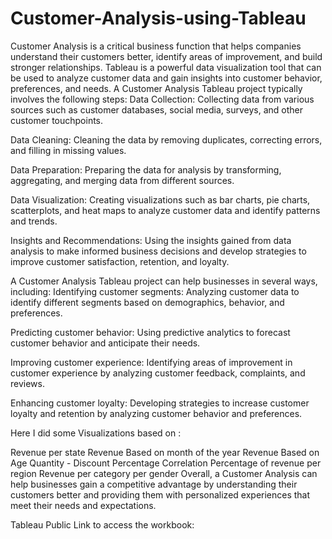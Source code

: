 # Customer-Analysis-using-Tableau


Customer Analysis is a critical business function that helps companies understand their customers better, identify areas of improvement, and build stronger relationships. Tableau is a powerful data visualization tool that can be used to analyze customer data and gain insights into customer behavior, preferences, and needs.
A Customer Analysis Tableau project typically involves the following steps:
Data Collection: Collecting data from various sources such as customer databases, social media, surveys, and other customer touchpoints.

Data Cleaning: Cleaning the data by removing duplicates, correcting errors, and filling in missing values.

Data Preparation: Preparing the data for analysis by transforming, aggregating, and merging data from different sources.

Data Visualization: Creating visualizations such as bar charts, pie charts, scatterplots, and heat maps to analyze customer data and identify patterns and trends.

Insights and Recommendations: Using the insights gained from data analysis to make informed business decisions and develop strategies to improve customer satisfaction, retention, and loyalty.

A Customer Analysis Tableau project can help businesses in several ways, including:
Identifying customer segments: Analyzing customer data to identify different segments based on demographics, behavior, and preferences.

Predicting customer behavior: Using predictive analytics to forecast customer behavior and anticipate their needs.

Improving customer experience: Identifying areas of improvement in customer experience by analyzing customer feedback, complaints, and reviews.

Enhancing customer loyalty: Developing strategies to increase customer loyalty and retention by analyzing customer behavior and preferences.

Here I did some Visualizations based on :

Revenue per state
Revenue Based on month of the year
Revenue Based on Age
Quantity - Discount Percentage Correlation
Percentage of revenue per region
Revenue per category per gender
Overall, a Customer Analysis can help businesses gain a competitive advantage by understanding their customers better and providing them with personalized experiences that meet their needs and expectations.

Tableau Public Link to access the workbook:
